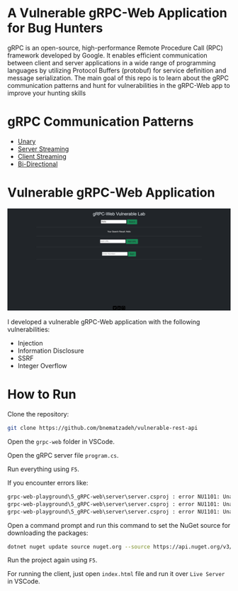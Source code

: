 # A Vulnerable gRPC-Web Application for Bug Hunters
gRPC is an open-source, high-performance Remote Procedure Call (RPC) framework developed by Google. It enables efficient communication between client and server applications in a wide range of programming languages by utilizing Protocol Buffers (protobuf) for service definition and message serialization. The main goal of this repo is to learn about the gRPC communication patterns and hunt for vulnerabilities in the gRPC-Web app to improve your hunting skills

# gRPC Communication Patterns

- [Unary](https://github.com/bnematzadeh/grpc-web-playground/tree/main/1_Unary)
- [Server Streaming](https://github.com/bnematzadeh/grpc-web-playground/tree/main/2_Server%20Streaming)
- [Client Streaming](https://github.com/bnematzadeh/grpc-web-playground/tree/main/3_Client%20Streaming)
- [Bi-Directional](https://github.com/bnematzadeh/grpc-web-playground/tree/main/4_Bi-Directional)

# Vulnerable gRPC-Web Application

![Logo](https://github.com/bnematzadeh/grpc-web-playground/blob/main/5_gRPC-web/grpc-web.png)

I developed a vulnerable gRPC-Web application with the following vulnerabilities:

- Injection
- Information Disclosure
- SSRF
- Integer Overflow

# How to Run

Clone the repository:
```sh
git clone https://github.com/bnematzadeh/vulnerable-rest-api
```

Open the `grpc-web` folder in VSCode.

Open the gRPC server file `program.cs`.

Run everything using `F5`.

If you encounter errors like:
```sh
grpc-web-playground\5_gRPC-web\server\server.csproj : error NU1101: Unable to find package Grpc.AspNetCore. No packages exist with this id in source(s): Microsoft Visual Studio Offline Packages
grpc-web-playground\5_gRPC-web\server\server.csproj : error NU1101: Unable to find package Grpc.AspNetCore.Server.Reflection. No packages exist with this id in source(s): Microsoft Visual Studio Offline Packages
grpc-web-playground\5_gRPC-web\server\server.csproj : error NU1101: Unable to find package Grpc.AspNetCore.Web. No packages exist with this id in source(s): Microsoft Visual Studio Offline Packages
```

Open a command prompt and run this command to set the NuGet source for downloading the packages:
```sh
dotnet nuget update source nuget.org --source https://api.nuget.org/v3/index.json --proxy "http://proxyserver:port"
```

Run the project again using `F5`.

For running the client, just open `index.html` file and run it over `Live Server` in VSCode.
